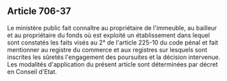 Article 706-37
----
Le ministère public fait connaître au propriétaire de l'immeuble, au bailleur et
au propriétaire du fonds où est exploité un établissement dans lequel sont
constatés les faits visés au 2° de l'article 225-10 du code pénal et fait
mentionner au registre du commerce et aux registres sur lesquels sont inscrites
les sûretés l'engagement des poursuites et la décision intervenue. Les modalités
d'application du présent article sont déterminées par décret en Conseil d'Etat.
